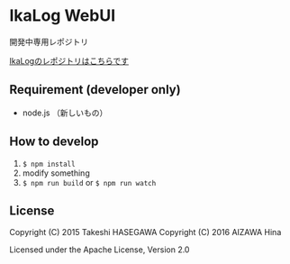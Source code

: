 IkaLog WebUI
============

開発中専用レポジトリ

[IkaLogのレポジトリはこちらです](https://github.com/hasegaw/IkaLog)


Requirement (developer only)
----------------------------

- node.js （新しいもの）


How to develop
--------------

1. `$ npm install`
2. modify something
3. `$ npm run build` or `$ npm run watch`


License
-------

Copyright (C) 2015 Takeshi HASEGAWA
Copyright (C) 2016 AIZAWA Hina

Licensed under the Apache License, Version 2.0
